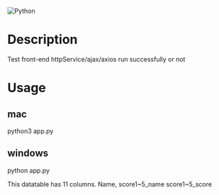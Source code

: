 ![Python](https://img.shields.io/badge/python-3670A0?style=for-the-badge&logo=python&logoColor=ffdd54)

# Description
Test front-end httpService/ajax/axios run successfully or not

# Usage
## mac
python3 app.py

## windows
python app.py


This datatable has 11 columns. Name, score1~5_name score1~5_score 
